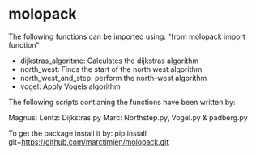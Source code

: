 # molopack


The following functions can be imported using: "from molopack import function"
- dijkstras_algoritme: Calculates the dijkstras algorithm
- north_west: Finds the start of the north west algorithm
- north_west_and_step: perform the north-west algorithm
- vogel: Apply Vogels algorithm



The following scripts contianing the functions have been written by:

Magnus:
Lentz: Dijkstras.py
Marc: Northstep.py, Vogel.py & padberg.py


To get the package install it by:
pip install git+https://github.com/marctimjen/molopack.git

